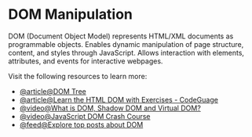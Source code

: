 # DOM Manipulation

DOM (Document Object Model) represents HTML/XML documents as programmable objects. Enables dynamic manipulation of page structure, content, and styles through JavaScript. Allows interaction with elements, attributes, and events for interactive webpages.

Visit the following resources to learn more:

- [@article@DOM Tree](https://javascript.info/dom-nodes)
- [@article@Learn the HTML DOM with Exercises - CodeGuage](https://www.codeguage.com/courses/js/html-dom-introduction)
- [@video@What is DOM, Shadow DOM and Virtual DOM?](https://www.youtube.com/watch?v=7Tok22qxPzQ)
- [@video@JavaScript DOM Crash Course](https://www.youtube.com/watch?v=0ik6X4DJKCc)
- [@feed@Explore top posts about DOM](https://app.daily.dev/tags/dom?ref=roadmapsh)
